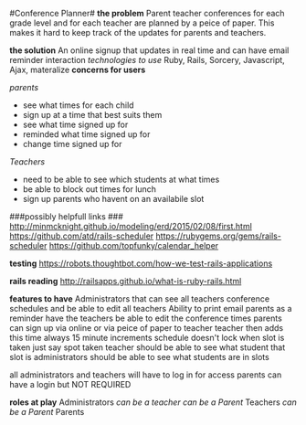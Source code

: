 #Conference Planner#
**the problem** Parent teacher conferences for each grade level and for each teacher are planned by a peice of paper. This makes it hard to keep track of the updates for parents and teachers.

**the solution** An online signup that updates in real time and can have email reminder interaction
_technologies to use_ Ruby, Rails, Sorcery, Javascript, Ajax, materalize
**concerns for users**

_parents_
* see what times for each child
* sign up at a time that best suits them
* see what time signed up for
* reminded what time signed up for
* change time signed up for

_Teachers_
* need to be able to see which students at what times
* be able to block out times for lunch
* sign up parents who havent on an availabile slot




###possibly helpfull links ###
http://minmcknight.github.io/modeling/erd/2015/02/08/first.html
https://github.com/atd/rails-scheduler
https://rubygems.org/gems/rails-scheduler
https://github.com/topfunky/calendar_helper

**testing**
https://robots.thoughtbot.com/how-we-test-rails-applications

**rails reading**
http://railsapps.github.io/what-is-ruby-rails.html


**features to have**
Administrators that can see all teachers conference schedules and be able to edit all teachers
Ability to print
email parents as a reminder
have the teachers be able to edit the conference times
parents can sign up via online or via peice of paper to teacher teacher then adds this time
always 15 minute increments
schedule doesn't lock 
when slot is taken just say spot taken
teacher should be able to see what student that slot is
administrators should be able to see what students are in slots

all administrators and teachers will have to log in for access
parents can have a login but NOT REQUIRED

**roles at play**
Administrators _can be a teacher_ _can be a Parent_
Teachers _can be a Parent_
Parents
